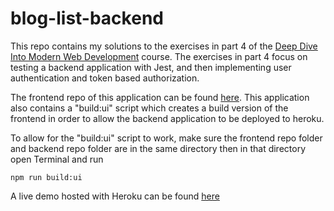 # blog-list-backend

This repo contains my solutions to the exercises in part 4 of the [Deep Dive Into Modern Web Development](https://fullstackopen.com/en/part4) course. The exercises in part 4 focus on testing a backend application with Jest, and then implementing user authentication and token based authorization.

The frontend repo of this application can be found [here](https://github.com/enrique-cardenas/blog-list-frontend).
This application also contains a "build:ui" script which creates a build version of the frontend in order to allow the backend application to be deployed to heroku.

To allow for the "build:ui" script to work, make sure the frontend repo folder and backend repo folder are in the same directory then in that directory open Terminal and run
```
npm run build:ui
```

A live demo hosted with Heroku can be found [here](https://arcane-tundra-01783.herokuapp.com/)

